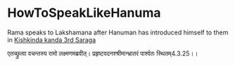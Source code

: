 # HowToSpeakLikeHanuma

Rama speaks to Lakshamana after Hanuman has introduced himself to them in [Kishkinda kanda 3rd Saraga](https://www.valmiki.iitk.ac.in/sloka?field_kanda_tid=4&language=dv&field_sarga_value=3)

एतच्छ्रुत्वा वचन्तस्य रामो लक्ष्मणमब्रवीत्।
प्रहृष्टवदनश्श्रीमान्भ्रातरं पार्श्वतः स्थितम्4.3.25।।